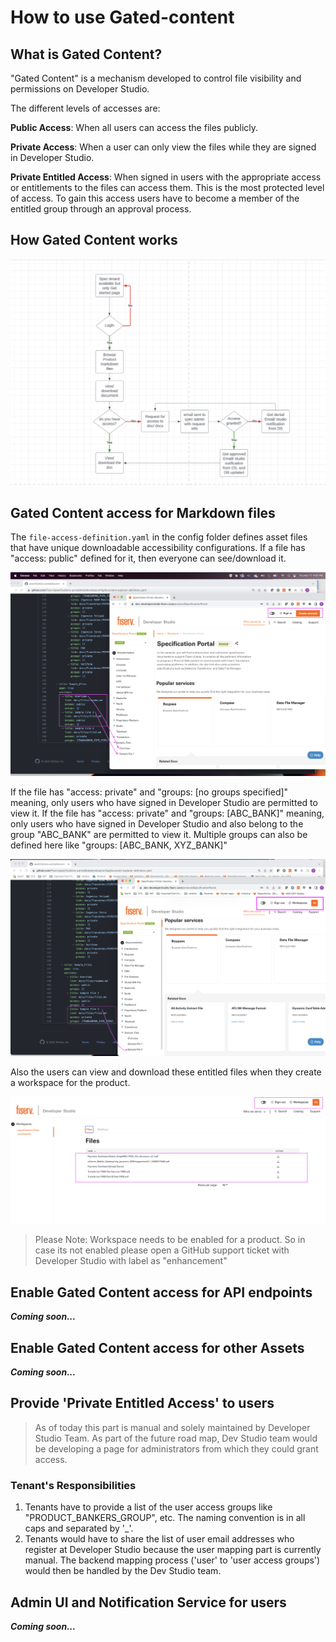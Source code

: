 # How to use Gated-content

## What is Gated Content?

"Gated Content" is a mechanism developed to control file visibility and permissions on Developer Studio.

The different levels of accesses are:

**Public Access**: When all users can access the files publicly.

**Private Access**: When a user can only view the files while they are signed in Developer Studio.

**Private Entitled Access**: When signed in users with the appropriate access or entitlements to the files can access them. This is the most protected level of access. To gain this access users have to become a member of the entitled group through an approval process.


## How Gated Content works

![Gated content flow](assets/images/GC_diagram.png "Gated content flow")

## Gated Content access for Markdown files

The `file-access-definition.yaml` in the config folder defines asset files that have unique downloadable accessibility configurations. If a file has "access: public" defined for it, then everyone can see/download it.

![Public access](assets/images/GC_public_access.png)

If the file has "access: private" and "groups: \[no groups specified]" meaning, only users who have signed in Developer Studio are permitted to view it. If the file has "access: private" and "groups: \[ABC_BANK]" meaning, only users who have signed in Developer Studio and also belong to the group "ABC_BANK" are permitted to view it. Multiple groups can also be defined here like "groups: \[ABC_BANK, XYZ_BANK]"

![Private access](assets/images/GC_private_access.png)

Also the users can view and download these entitled files when they create a workspace for the product.

![Private entitled access](assets/images/GC_private_entitled_access.png)

> Please Note: Workspace needs to be enabled for a product. So in case its not enabled please open a GitHub support ticket with Developer Studio with label as "enhancement"

## Enable Gated Content access for API endpoints

_**Coming soon...**_

## Enable Gated Content access for other Assets

_**Coming soon...**_

## Provide 'Private Entitled Access' to users

> As of today this part is manual and solely maintained by Developer Studio Team. As part of the future road map, Dev Studio team would be developing a page for administrators from which they could grant access.

### Tenant's Responsibilities

1. Tenants have to provide a list of the user access groups like "PRODUCT_BANKERS_GROUP", etc. The naming convention is in all caps and separated by '_'.
2. Tenants would have to share the list of user email addresses who register at Developer Studio because the user mapping part is currently manual. The backend mapping process ('user' to 'user access groups') would then be handled by the Dev Studio team.

## Admin UI and Notification Service for users

_**Coming soon...**_
